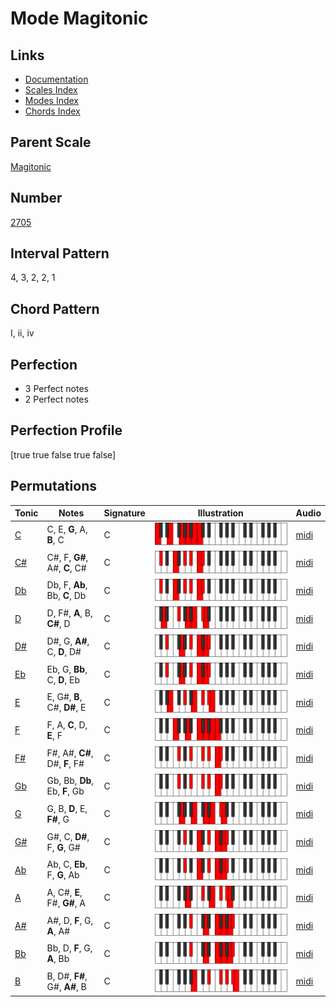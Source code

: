 # Mode Magitonic

## Links

- [Documentation](index.md)
- [Scales Index](Scales.md)
- [Modes Index](Modes.md)
- [Chords Index](Chords.md)

## Parent Scale

[Magitonic](ScaleMagitonic.md)

## Number

[2705](https://ianring.com/musictheory/scales/2705)

## Interval Pattern

4, 3, 2, 2, 1

## Chord Pattern

I, ii, iv

## Perfection

- 3 Perfect notes
- 2 Perfect notes

## Perfection Profile

[true true false true false]

## Permutations

| Tonic | Notes | Signature | Illustration | Audio |
|-------|-------|-----------|--------------|-------|
| [C](ModeCNaturalMagitonic.md) | C, E, **G**, A, **B**, C | C | ![CNaturalMagitonic](ModeCNaturalMagitonic.png) | [midi](https://github.com/edipermadi/music/blob/main/docs/ModeCNaturalMagitonic.mid?raw=true) |
| [C#](ModeCSharpMagitonic.md) | C#, F, **G#**, A#, **C**, C# | C | ![CSharpMagitonic](ModeCSharpMagitonic.png) | [midi](https://github.com/edipermadi/music/blob/main/docs/ModeCSharpMagitonic.mid?raw=true) |
| [Db](ModeDFlatMagitonic.md) | Db, F, **Ab**, Bb, **C**, Db | C | ![DFlatMagitonic](ModeDFlatMagitonic.png) | [midi](https://github.com/edipermadi/music/blob/main/docs/ModeDFlatMagitonic.mid?raw=true) |
| [D](ModeDNaturalMagitonic.md) | D, F#, **A**, B, **C#**, D | C | ![DNaturalMagitonic](ModeDNaturalMagitonic.png) | [midi](https://github.com/edipermadi/music/blob/main/docs/ModeDNaturalMagitonic.mid?raw=true) |
| [D#](ModeDSharpMagitonic.md) | D#, G, **A#**, C, **D**, D# | C | ![DSharpMagitonic](ModeDSharpMagitonic.png) | [midi](https://github.com/edipermadi/music/blob/main/docs/ModeDSharpMagitonic.mid?raw=true) |
| [Eb](ModeEFlatMagitonic.md) | Eb, G, **Bb**, C, **D**, Eb | C | ![EFlatMagitonic](ModeEFlatMagitonic.png) | [midi](https://github.com/edipermadi/music/blob/main/docs/ModeEFlatMagitonic.mid?raw=true) |
| [E](ModeENaturalMagitonic.md) | E, G#, **B**, C#, **D#**, E | C | ![ENaturalMagitonic](ModeENaturalMagitonic.png) | [midi](https://github.com/edipermadi/music/blob/main/docs/ModeENaturalMagitonic.mid?raw=true) |
| [F](ModeFNaturalMagitonic.md) | F, A, **C**, D, **E**, F | C | ![FNaturalMagitonic](ModeFNaturalMagitonic.png) | [midi](https://github.com/edipermadi/music/blob/main/docs/ModeFNaturalMagitonic.mid?raw=true) |
| [F#](ModeFSharpMagitonic.md) | F#, A#, **C#**, D#, **F**, F# | C | ![FSharpMagitonic](ModeFSharpMagitonic.png) | [midi](https://github.com/edipermadi/music/blob/main/docs/ModeFSharpMagitonic.mid?raw=true) |
| [Gb](ModeGFlatMagitonic.md) | Gb, Bb, **Db**, Eb, **F**, Gb | C | ![GFlatMagitonic](ModeGFlatMagitonic.png) | [midi](https://github.com/edipermadi/music/blob/main/docs/ModeGFlatMagitonic.mid?raw=true) |
| [G](ModeGNaturalMagitonic.md) | G, B, **D**, E, **F#**, G | C | ![GNaturalMagitonic](ModeGNaturalMagitonic.png) | [midi](https://github.com/edipermadi/music/blob/main/docs/ModeGNaturalMagitonic.mid?raw=true) |
| [G#](ModeGSharpMagitonic.md) | G#, C, **D#**, F, **G**, G# | C | ![GSharpMagitonic](ModeGSharpMagitonic.png) | [midi](https://github.com/edipermadi/music/blob/main/docs/ModeGSharpMagitonic.mid?raw=true) |
| [Ab](ModeAFlatMagitonic.md) | Ab, C, **Eb**, F, **G**, Ab | C | ![AFlatMagitonic](ModeAFlatMagitonic.png) | [midi](https://github.com/edipermadi/music/blob/main/docs/ModeAFlatMagitonic.mid?raw=true) |
| [A](ModeANaturalMagitonic.md) | A, C#, **E**, F#, **G#**, A | C | ![ANaturalMagitonic](ModeANaturalMagitonic.png) | [midi](https://github.com/edipermadi/music/blob/main/docs/ModeANaturalMagitonic.mid?raw=true) |
| [A#](ModeASharpMagitonic.md) | A#, D, **F**, G, **A**, A# | C | ![ASharpMagitonic](ModeASharpMagitonic.png) | [midi](https://github.com/edipermadi/music/blob/main/docs/ModeASharpMagitonic.mid?raw=true) |
| [Bb](ModeBFlatMagitonic.md) | Bb, D, **F**, G, **A**, Bb | C | ![BFlatMagitonic](ModeBFlatMagitonic.png) | [midi](https://github.com/edipermadi/music/blob/main/docs/ModeBFlatMagitonic.mid?raw=true) |
| [B](ModeBNaturalMagitonic.md) | B, D#, **F#**, G#, **A#**, B | C | ![BNaturalMagitonic](ModeBNaturalMagitonic.png) | [midi](https://github.com/edipermadi/music/blob/main/docs/ModeBNaturalMagitonic.mid?raw=true) |

